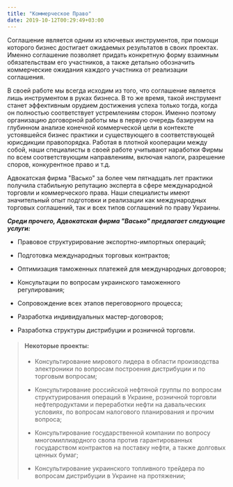 ```yaml
---
title: "Коммерческое Право"
date: 2019-10-12T00:29:49+03:00
---
```


Соглашение является одним из ключевых инструментов, при помощи которого бизнес достигает ожидаемых результатов в своих проектах. Именно соглашение позволяет придать конкретную форму взаимным обязательствам его участников, а также детально обозначить коммерческие ожидания каждого участника от реализации соглашения.

В своей работе мы всегда исходим из того, что соглашение является лишь инструментом в руках бизнеса. В то же время, такой инструмент станет эффективным орудием достижения успеха только тогда, когда он полностью соответствует устремлениям сторон. Именно поэтому организацию договорной работы мы в первую очередь базируем на глубинном анализе конечной коммерческой цели в контексте устоявшейся бизнес практики и существующего в соответствующей юрисдикции правопорядка. Работая в плотной кооперации между собой, наши специалисты в своей работе учитывают наработки Фирмы по всем соответствующим направлениям, включая налоги, разрешение споров, конкурентное право и т.д.

Адвокатская фирма "Васько" за более чем пятнадцать лет практики получила стабильную репутацию эксперта в сфере международной торговли и коммерческого права. Наши специалисты имеют значительный опыт подготовки и реализации как международных торговых соглашений, так и всех типов соглашений по праву Украины.

***Среди прочего, Адвокатская фирма "Васько" предлагает следующие услуги:***

- Правовое структурирование экспортно-импортных операций;

- Подготовка международных торговых контрактов;

- Оптимизация таможенных платежей для международных договоров;

- Консультации по вопросам украинского таможенного регулирования;

- Сопровождение всех этапов переговорного процесса;

- Разработка индивидуальных мастер-договоров;

- Разработка структуры дистрибуции и розничной торговли.

> #### Некоторые проекты:
>
> - Консультирование мирового лидера в области производства электроники по вопросам построения дистрибуции и по торговым вопросам;
>
> - Консультирование российской нефтяной группы по вопросам структурирования операций в Украине, розничной торговли нефтепродуктами и переработки нефти на давальческих условиях, по вопросам налогового планирования и прочим вопроса;
>
> - Консультирование государственной компании по вопросу многомиллиардного свопа против гарантированных государством контрактов на поставку нефти, а также долговых ценных бумаг;
>
> - Консультирование украинского топливного трейдера по вопросам дистрибуции в Украине на протяжении;
